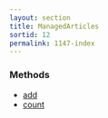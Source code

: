 ```yaml
---
layout: section
title: ManagedArticles
sortid: 12
permalink: 1147-index
---
```


### Methods

* [add](Methods/add.md)
* [count](Methods/count.md)